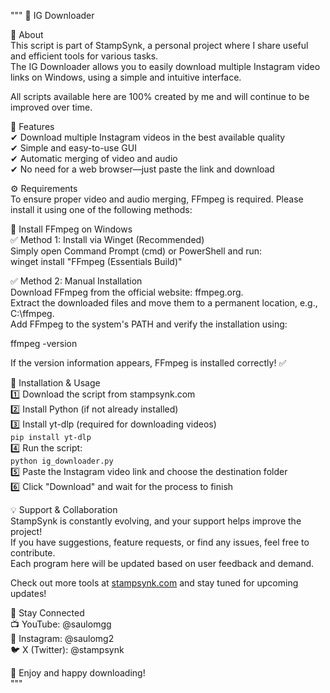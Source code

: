 """
🎥 IG Downloader  

📌 About  
This script is part of StampSynk, a personal project where I share useful and efficient tools for various tasks.  
The IG Downloader allows you to easily download multiple Instagram video links on Windows, using a simple and intuitive interface.  

All scripts available here are 100% created by me and will continue to be improved over time.  

🚀 Features  
✔ Download multiple Instagram videos in the best available quality  
✔ Simple and easy-to-use GUI  
✔ Automatic merging of video and audio  
✔ No need for a web browser—just paste the link and download  

⚙️ Requirements  
To ensure proper video and audio merging, FFmpeg is required. Please install it using one of the following methods:  

🔧 Install FFmpeg on Windows  
✅ Method 1: Install via Winget (Recommended)  
Simply open Command Prompt (cmd) or PowerShell and run:  
winget install "FFmpeg (Essentials Build)"  

✅ Method 2: Manual Installation  
Download FFmpeg from the official website: ffmpeg.org.  
Extract the downloaded files and move them to a permanent location, e.g., C:\ffmpeg.  
Add FFmpeg to the system's PATH and verify the installation using:  

ffmpeg -version  

If the version information appears, FFmpeg is installed correctly! ✅  

🔧 Installation & Usage  
1️⃣ Download the script from stampsynk.com  
2️⃣ Install Python (if not already installed)  
3️⃣ Install yt-dlp (required for downloading videos)  
   ```pip install yt-dlp```  
4️⃣ Run the script:  
   ```python ig_downloader.py```  
5️⃣ Paste the Instagram video link and choose the destination folder  
6️⃣ Click "Download" and wait for the process to finish  

💡 Support & Collaboration  
StampSynk is constantly evolving, and your support helps improve the project!  
If you have suggestions, feature requests, or find any issues, feel free to contribute.  
Each program here will be updated based on user feedback and demand.  

Check out more tools at [stampsynk.com](https://stampsynk.com) and stay tuned for upcoming updates!  

🔗 Stay Connected  
📺 YouTube: @saulomgg  
📸 Instagram: @saulomg2  
🐦 X (Twitter): @stampsynk  

🚀 Enjoy and happy downloading!  
"""
